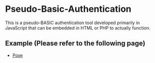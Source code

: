 # Pseudo-Basic-Authentication
This is a pseudo-BASIC authentication tool developed primarily in JavaScript that can be embedded in HTML or PHP to actually function.

## Example (Please refer to the following page)
* [Poxe](https://github.com/Uchida16104/Poxe)
